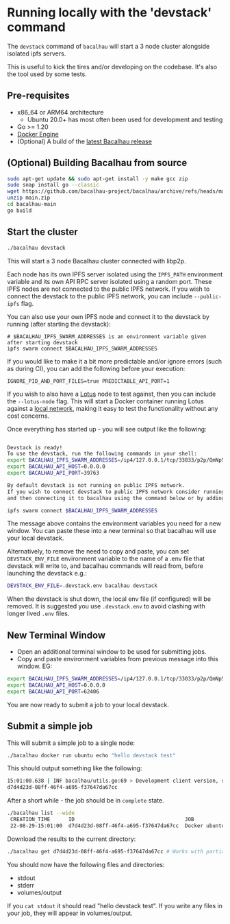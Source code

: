 # Running locally with the 'devstack' command

The `devstack` command of `bacalhau` will start a 3 node cluster alongside isolated ipfs servers.

This is useful to kick the tires and/or developing on the codebase.  It's also the tool used by some tests.

## Pre-requisites

 * x86_64 or ARM64 architecture
    * Ubuntu 20.0+ has most often been used for development and testing
 * Go >= 1.20
 * [Docker Engine](https://docs.docker.com/get-docker/)
 * (Optional) A build of the [latest Bacalhau release](https://github.com/bacalhau-project/bacalhau/releases/)

## (Optional) Building Bacalhau from source

```bash
sudo apt-get update && sudo apt-get install -y make gcc zip
sudo snap install go --classic
wget https://github.com/bacalhau-project/bacalhau/archive/refs/heads/main.zip
unzip main.zip
cd bacalhau-main
go build
```

## Start the cluster

```bash
./bacalhau devstack
```

This will start a 3 node Bacalhau cluster connected with libp2p.

Each node has its own IPFS server isolated using the `IPFS_PATH` environment variable and its own API RPC server isolated using a random port. These IPFS nodes are not connected to the public IPFS network. If you wish to connect the devstack to the public IPFS network, you can include `--public-ipfs` flag.

You can also use your own IPFS node and connect it to the devstack by running (after starting the devstack):
```
# $BACALHAU_IPFS_SWARM_ADDRESSES is an environment variable given after starting devstack
ipfs swarm connect $BACALHAU_IPFS_SWARM_ADDRESSES
```

If you would like to make it a bit more predictable and/or ignore errors (such as during CI), you can add the following before your execution:
```
IGNORE_PID_AND_PORT_FILES=true PREDICTABLE_API_PORT=1
```

If you wish to also have a [Lotus](https://lotus.filecoin.io/) node to test against, then you can include the `--lotus-node` flag. This will start a Docker container running Lotus against a [local network](https://lotus.filecoin.io/lotus/developers/local-network/), making it easy to test the functionality without any cost concerns.

Once everything has started up - you will see output like the following:

```bash

Devstack is ready!
To use the devstack, run the following commands in your shell:
export BACALHAU_IPFS_SWARM_ADDRESSES=/ip4/127.0.0.1/tcp/33033/p2p/QmNp5XqbkePNYtRzB2MXZPo6MxkeH6N2fYZRCLT57VsACn
export BACALHAU_API_HOST=0.0.0.0
export BACALHAU_API_PORT=39763

By default devstack is not running on public IPFS network.
If you wish to connect devstack to public IPFS network consider running new IPFS node daemon locally
and then connecting it to bacalhau using the command below or by adding --public-ipfs flag:

ipfs swarm connect $BACALHAU_IPFS_SWARM_ADDRESSES
```

The message above contains the environment variables you need for a new window.
You can paste these into a new terminal so that bacalhau will use your local devstack.

Alternatively, to remove the need to copy and paste, you can set `DEVSTACK_ENV_FILE`
environment variable to the name of a .env file that devstack will write to,
and bacalhau commands will read from, before launching the devstack e.g.:

```bash
DEVSTACK_ENV_FILE=.devstack.env bacalhau devstack
```

When the devstack is shut down, the local env file (if configured) will be removed.
It is suggested you use `.devstack.env` to avoid clashing with longer lived `.env` files.

## New Terminal Window

* Open an additional terminal window to be used for submitting jobs.
* Copy and paste environment variables from previous message into this window. EG:

```bash
export BACALHAU_IPFS_SWARM_ADDRESSES=/ip4/127.0.0.1/tcp/33033/p2p/QmNp5XqbkePNYtRzB2MXZPo6MxkeH6N2fYZRCLT57VsACn
export BACALHAU_API_HOST=0.0.0.0
export BACALHAU_API_PORT=62406
```
You are now ready to submit a job to your local devstack.

## Submit a simple job

This will submit a simple job to a single node:

```bash
./bacalhau docker run ubuntu echo "hello devstack test"
```

This should output something like the following:
```bash
15:01:00.638 | INF bacalhau/utils.go:69 > Development client version, skipping version check
d7d4d23d-08ff-46f4-a695-f37647da67cc
```

After a short while - the job should be in `complete` state.

```bash
./bacalhau list --wide
 CREATION_TIME      ID                                    JOB                             STATE      RESULT
 22-08-29-15:01:00  d7d4d23d-08ff-46f4-a695-f37647da67cc  Docker ubuntu echo hello world  Published  /ipfs/QmW7TdjNEMzqmWxm5WPK1p6QCkeChxMLpvhLxyUW2wpjCf
```

Download the results to the current directory:
```bash
./bacalhau get d7d4d23d-08ff-46f4-a695-f37647da67cc # Works with partial IDs - just the first 8 characters
```

You should now have the following files and directories:
- stdout
- stderr
- volumes/output

If you `cat stdout` it should read "hello devstack test". If you write any files in your job, they will appear in volumes/output.
